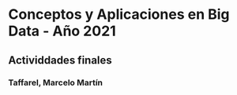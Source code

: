 # Conceptos y Aplicaciones en Big Data - Año 2021
## Actividdades finales
### Taffarel, Marcelo Martín
